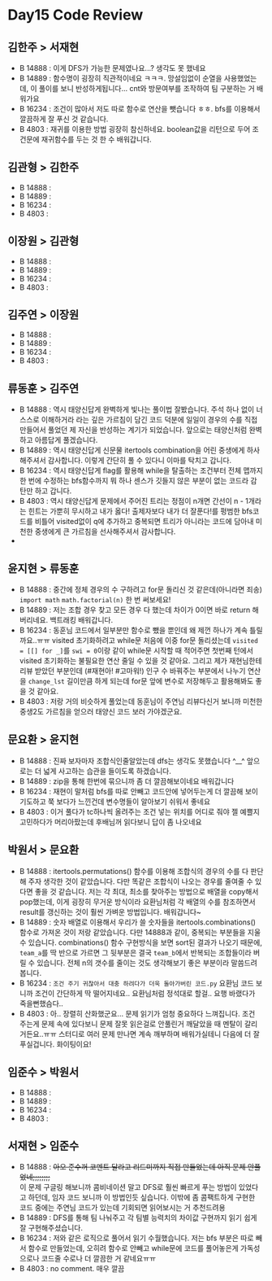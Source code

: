 # Day15 Code Review

## 김한주 > 서재현
- B 14888 : 이게 DFS가 가능한 문제였나요...? 생각도 못 했네요 
- B 14889 : 함수명이 굉장히 직관적이네요 ㅋㅋㅋ. 망설임없이 순열을 사용했었는데, 이 풀이를 보니 반성하게됩니다... cnt와 방문여부를 조작하여 팀 구분하는 거 배워가요
- B 16234 : 조건이 많아서 저도 따로 함수로 연산을 뺏습니다 ㅎㅎ. bfs를 이용해서 깔끔하게 잘 푸신 것 같습니다.
- B 4803  : 재귀를 이용한 방법 굉장히 참신하네요. boolean값을 리턴으로 두어 조건문에 재귀함수를 두는 것 한 수 배워갑니다.

## 김관형 > 김한주
- B 14888 :
- B 14889 : 
- B 16234 : 
- B 4803  :

## 이장원 > 김관형
- B 14888 :
- B 14889 : 
- B 16234 : 
- B 4803  :

## 김주연 > 이장원
- B 14888 :
- B 14889 : 
- B 16234 : 
- B 4803  :

## 류동훈 > 김주연
- B 14888 : 역시 태양신답게 완벽하게 빛나는 풀이법 잘봤습니다. 주석 하나 없이 너 스스로 이해하거라 라는 깊은 가르침이 담긴 코드 덕분에 일일이 경우의 수를 직접만들어서 풀었던 제 자신을 반성하는 계기가 되었습니다. 앞으로는 태양신처럼 완벽하고 아름답게 풀겠습니다.
- B 14889 : 역시 태양신답게 신문물 itertools combination을 어린 중생에게 하사해주셔서 감사합니다. 이렇게 간단히 풀 수 있다니 이마를 탁치고 갑니다.
- B 16234 : 역시 태양신답게 flag를 활용해 while을 탈출하는 조건부터 전체 맵까지 한 번에 수정하는 bfs함수까지 뭐 하나 센스가 깃들지 않은 부분이 없는 코드라 감탄만 하고 갑니다.
- B 4803  : 역시 태양신답게 문제에서 주어진 트리는 정점이 n개면 간선이 n - 1개라는 힌트는 가뿐히 무시하고 내가 옳다! 출제자보다 내가 더 잘푼다!를 펑범한 bfs코드를 비틀어 visited없이 q에 추가하고 중복되면 트리가 아니라는 코드에 담아내 미천한 중생에게 큰 가르침을 선사해주셔서 감사합니다.
- 
## 윤지현 > 류동훈
- B 14888 : 중간에 정체 경우의 수 구하려고 for문 돌리신 것 같은데(아니라면 죄송) `import math` `math.factorial(n)` 한 번 써보세요!
- B 14889 : 저는 조합 경우 찾고 모든 경우 다 했는데 차이가 0이면 바로 return 해버리네요. 백트래킹 배워갑니다.
- B 16234 : 동훈님 코드에서 일부분만 함수로 뺐을 뿐인데 왜 제껀 하나가 계속 틀릴까요..ㅠㅠ visited 초기화하려고 while문 처음에 이중 for문 돌리셨는데 `visited = [[] for _]`를 `swi = 0`이랑 같이 while문 시작할 때 적어주면 첫번째 턴에서 visited 초기화하는 불필요한 연산 줄일 수 있을 것 같아요. 그리고 제가 재현님한테 리뷰 받았던 부분인데 (#재현아! #고마워!) 인구 수 바꿔주는 부분에서 나누기 연산을 `change_lst` 길이만큼 하게 되는데 for문 앞에 변수로 저장해두고 활용해봐도 좋을 것 같아요.
- B 4803  : 저랑 거의 비슷하게 풀었는데 동훈님이 주연님 리뷰다신거 보니까 미천한 중생2도 가르침을 얻으러 태양신 코드 보러 가야겠군요.

## 문요환 > 윤지현
- B 14888 : 진짜 보자마자 조합식인줄알았는데 dfs는 생각도 못했습니다 ^__^ 앞으로는 더 넓게 사고하는 습관을 들이도록 하겠습니다.
- B 14889 : zip을 통해 한번에 묶으니까 좀 더 깔끔해보이네요 배워갑니다
- B 16234 : 재현이 말처럼 bfs를 따로 안빼고 코드안에 넣어두는게 더 깔끔해 보이기도하고 쭉 보다가 느낀건데 변수명들이 알아보기 쉬워서 좋네요
- B 4803  : 이거 풀다가 tc하나씩 올려주는 조건 넣는 위치를 어디로 줘야 젤 예쁠지 고민하다가 머리아팠는데 후배님꺼 읽다보니 답이 좀 나오네요 

## 박원서 > 문요환
- B 14888 : itertools.permutations() 함수를 이용해 조합식의 경우의 수를 다 판단해 주자 생각한 것이 같았습니다. 다만 똑같은 조합식이 나오는 경우를 줄여줄 수 있다면 좋을 것 같습니다. 저는 각 최대, 최소를 찾아주는 방법으로 배열을 copy해서 pop했는데, 이게 굉장히 무거운 방식이라 요환님처럼 각 배열의 수를 참조하면서 result를 갱신하는 것이 훨씬 가벼운 방법입니다. 배워갑니다~
- B 14889 : 숫자 배열로 이용해서 우리가 쓸 숫자들을 itertools.combinations() 함수로 가져온 것이 저랑 같았습니다. 다만 14888과 같이, 중복되는 부분들을 지울 수 있습니다. combinations() 함수 구현방식을 보면 sort된 결과가 나오기 때문에, `team_a`를 딱 반으로 가르면 그 뒷부분은 결국 `team_b`에서 반복되는 조합들이라 버릴 수 있습니다. 전체 n의 갯수를 줄이는 것도 생각해보기 좋은 부분이라 말씀드려봅니다.
- B 16234 : `조건 주기 귀찮아서 대충 하려다가 더욱 돌아가버린 코드.py` 요환님 코드 보니까 조건이 간단하게 딱 떨어지네요.. 요환님처럼 정석대로 할걸.. 요행 바랬다가 죽을뻔했슴다..
- B 4803  : 아.. 장렬히 산화했군요... 문제 읽기가 엄청 중요하다 느껴집니다. 조건 주는게 문제 속에 있다보니 문제 잘못 읽은걸로 안풀린거 깨달았을 때 멘탈이 갈리거든요..ㅠㅠ 스터디로 여러 문제 만나면 계속 깨부하며 배워가실테니 다음에 더 잘 푸실겁니다. 화이팅이요!

## 임준수 > 박원서
- B 14888 :  
- B 14889 :  
- B 16234 : 
- B 4803  :

## 서재현 > 임준수
- B 14888 : ~~아오 준수꺼 코멘트 달라고 리드미까지 직접 만들었는데 아직 문제 안풀었네;;;;;;;;~~  
이 문제 구글링 해보니까 콤비네이션 말고 DFS로 훨씬 빠르게 푸는 방법이 있었다고 하던데, 임자 코드 보니까 이 방법인듯 싶습니다. 이밖에 좀 콤팩트하게 구현한 코드 중에는 주연님 코드가 있는데 기회되면 읽어보시는 거 추천드려용
- B 14889 : DFS를 통해 팀 나눠주고 각 팀별 능력치의 차이값 구현까지 읽기 쉽게 잘 구현해주셨습니다.
- B 16234 : 저와 같은 로직으로 풀어서 읽기 수월했습니다. 저는 bfs 부분은 따로 빼서 함수로 만들었는데, 오히려 함수로 안빼고 while문에 코드를 풀어놓은게 가독성으로나 코드줄 수로나 더 깔끔한 거 같네요ㅠㅠ
- B 4803  : no comment. 매우 깔끔
